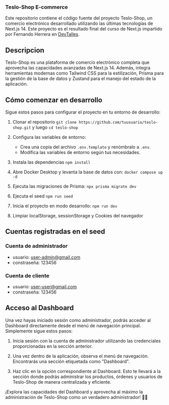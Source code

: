 ### Teslo-Shop E-commerce

Este repositorio contiene el código fuente del proyecto Teslo-Shop, un comercio electrónico desarrollado utilizando las últimas tecnologías de Next.js 14. Este proyecto es el resultado final del curso de Next.js impartido por Fernando Herrera en [DevTalles](https://cursos.devtalles.com/).

## Descripcion

Teslo-Shop es una plataforma de comercio electrónico completa que aprovecha las capacidades avanzadas de Next.js 14. Además, integra herramientas modernas como Tailwind CSS para la estilización, Prisma para la gestión de la base de datos y Zustand para el manejo del estado de la aplicación.

## Cómo comenzar en desarrollo

Sigue estos pasos para configurar el proyecto en tu entorno de desarrollo:

1. Clonar el repositorio `git clone https://github.com/tuusuario/teslo-shop.git` y luego `cd teslo-shop`

2. Configura las variables de entorno:

   - Crea una copia del archivo `.env.template` y renómbralo a `.env`.
   - Modifica las variables de entorno según tus necesidades.

3. Instala las dependencias `npm install`

4. Abre Docker Desktop y levanta la base de datos con: `docker compose up -d`

5. Ejecuta las migraciones de Prisma: `npx prisma migrate dev`

6. Ejecuta el seed `npm run seed`

7. Inicia el proyecto en modo desarrollo: `npm run dev`

8. Limpiar localStorage, sessionStorage y Cookies del navegador

## Cuentas registradas en el seed

### Cuenta de administrador

- usuario: user-admin@gmail.com
- constraseña: 123456

### Cuenta de cliente

- usuario: user-user@gmail.com
- constraseña: 123456

## Acceso al Dashboard

Una vez hayas iniciado sesión como administrador, podrás acceder al Dashboard directamente desde el menú de navegación principal. Simplemente sigue estos pasos:

1. Inicia sesión con la cuenta de administrador utilizando las credenciales proporcionadas en la sección anterior.

2. Una vez dentro de la aplicación, observa el menú de navegación. Encontrarás una sección etiquetada como "Dashboard".

3. Haz clic en la opción correspondiente al Dashboard. Esto te llevará a la sección donde podrás administrar los productos, órdenes y usuarios de Teslo-Shop de manera centralizada y eficiente.

¡Explora las capacidades del Dashboard y aprovecha al máximo la administración de Teslo-Shop como un verdadero administrador! 🚀🔧
